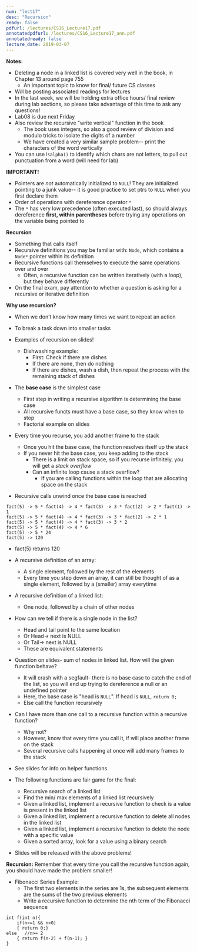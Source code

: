 ```yaml
---
num: "lect17"
desc: "Recursion"
ready: false
pdfurl: /lectures/CS16_Lecture17.pdf
annotatedpdfurl: /lectures/CS16_Lecture17_ann.pdf
annotatedready: false
lecture_date: 2019-03-07
---
```

**Notes:**
* Deleting a node in a linked list is covered very well in the book, in Chapter 13 around page 755 
    * An important topic to know for final/ future CS classes 
* Will be posting associated readings for lectures
* In the last week, we will be holding extra office hours/ final review during lab sections, so please take advantage of this time to ask any questions!
* Lab08 is due next Friday
* Also review the recursive "write vertical" function in the book
  * The book uses integers, so also a good review of division and modulo tricks to isolate the digits of a number
  * We have created a very similar sample problem-- print the characters of the word vertically
* You can use i`salpha()` to identify which chars are not letters, to pull out punctuation from a word (will need for lab)

**IMPORTANT!**
* Pointers are *not* automatically initialized to `NULL`! They are initialized pointing to a junk value-- it is good practice to set ptrs to `NULL` when you first declare them
* Order of operations with dereference operator `*`
* The `*` has very low precedence (often executed last), so should always dereference **first, within parentheses** before trying any operations on the variable being pointed to

**Recursion**
* Something that calls itself
* Recursive definitions you may be familiar with: `Node`, which contains a `Node*` pointer within its definition
* Recursive functions call themselves to execute the same operations over and over
  * Often, a recursive function can be written iteratively (with a loop), but they behave differently
* On the final exam, pay attention to whether a question is asking for a recursive or iterative definition

**Why use recursion?**
* When we don’t know how many times we want to repeat an action
* To break a task down into smaller tasks
* Examples of recursion on slides!
    * Dishwashing example:
      * First: Check if there are dishes
      * If there are none, then do nothing
      * If there are dishes, wash a dish, then repeat the process with the remaining stack of dishes

* The **base case** is the simplest case 
  * First step in writing a recursive algorithm is determining the base case
  * All recursive functs must have a base case, so they know when to stop
  * Factorial example on slides

* Every time you recurse, you add another frame to the stack
   * Once you hit the base case, the function resolves itself up the stack
   * If you never hit the base case, you keep adding to the stack
      * There is a limit on stack space, so if you recurse infinitely, you will get a *stack overflow*
      * Can an infinite loop cause a stack overflow? 
        * If you are calling functions within the loop that are allocating space on the stack

* Recursive calls unwind once the base case is reached
```
fact(5) -> 5 * fact(4) -> 4 * fact(3) -> 3 * fact(2) -> 2 * fact(1) -> 1
fact(5) -> 5 * fact(4) -> 4 * fact(3) -> 3 * fact(2) -> 2 * 1
fact(5) -> 5 * fact(4) -> 4 * fact(3) -> 3 * 2
fact(5) -> 5 * fact(4) -> 4 * 6
fact(5) -> 5 * 24
fact(5) -> 120
```
  * fact(5) returns 120

* A recursive definition of an array:
  * A single element, followed by the rest of the elements
  * Every time you step down an array, it can still be thought of as a single element, followed by a (smaller) array everytime
* A recursive definition of a linked list:
  * One node, followed by a chain of other nodes
  
* How can we tell if there is a single node in the list?
   * Head and tail point to the same location
   * Or Head-> next is NULL
   * Or Tail-> next is NULL
    * These are equivalent statements

* Question on slides- sum of nodes in linked list. How will the given function behave?
  * It will crash with a segfault- there is no base case to catch the end of the list, so you will end up trying to dereference a null or an undefined pointer
  * Here, the base case is "head is `NULL`". If head is `NULL`, `return 0;`
  * Else call the function recursively
  
* Can I have more than one call to a recursive function within a recursive function?
   * Why not?
   * However, know that every time you call it, if will place another frame on the stack
   * Several recursive calls happening at once will add many frames to the stack

* See slides for info on helper functions
* The following functions are fair game for the final:
  * Recursive search of a linked list
  * Find the min/ max elements of a linked list recursively
  * Given a linked list, implement a recursive function to check is a value is present in the linked list
  * Given a linked list, implement a recursive function to delete all nodes in the linked list
  * Given a linked list, implement a recursive function to delete the node with a specific value
  * Given a sorted array, look for a value using a binary search 
* Slides will be released with the above problems!

**Recursion:** Remember that every time you call the recursive function again, you should have made the problem smaller!

* Fibonacci Series Example:
  * The first two elements in the series are 1s, the subsequent elements are the sums of the two previous elements
  * Write a recursive function to determine the nth term of the Fibonacci sequence
```
int f(int n){
    if(n<=1 && n>0)
    { return 0;} 
else   //n>= 2
    { return f(n-2) + f(n-1); } 
}
```
